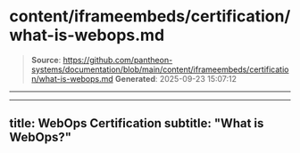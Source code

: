 # content/iframeembeds/certification/what-is-webops.md

> **Source**: https://github.com/pantheon-systems/documentation/blob/main/content/iframeembeds/certification/what-is-webops.md
> **Generated**: 2025-09-23 15:07:12

---

---
title: WebOps Certification
subtitle: "What is WebOps?"
---

<Partial file="certification-guide/what-is-webops.md" />
